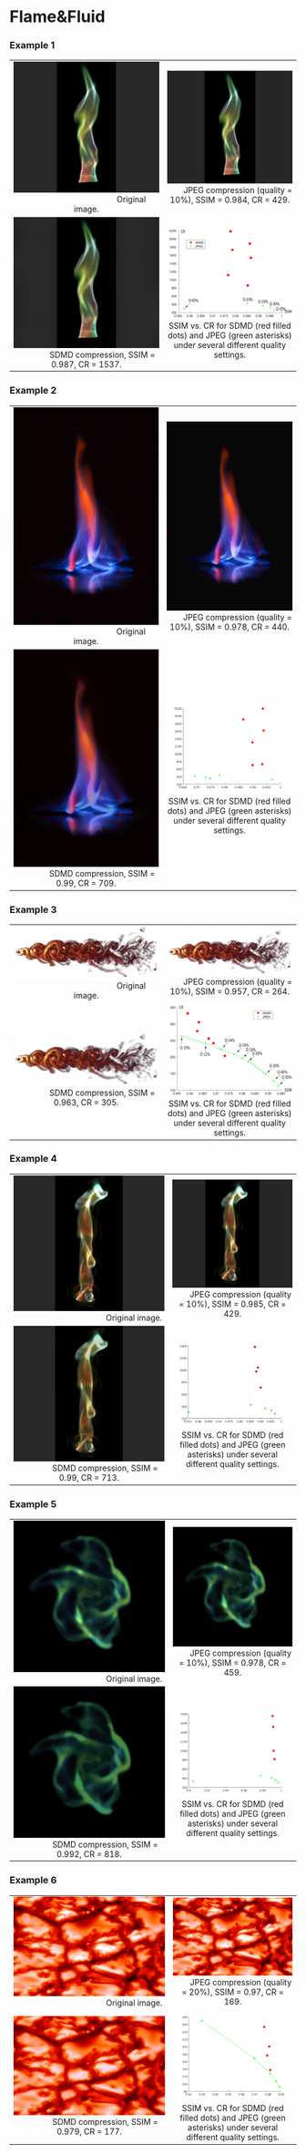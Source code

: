 # Flame&Fluid

### Example 1

<table>
    <tr>
        <td ><center><img src="./Flame&Fluid/13.jpg"> &emsp;&emsp;&emsp;&emsp;&emsp;&emsp;&emsp;&emsp;&emsp;&emsp;&emsp; Original image. </center></td>
        <td ><center><img src="./Flame&Fluid/0.984-429.jpg">&emsp;&emsp;JPEG compression (quality = 10%), SSIM = 0.984, CR = 429.</center></td> 
    </tr>
    <tr>
        <td ><center><img src="./Flame&Fluid/0.987-1537">&emsp;&emsp;&emsp;&emsp;SDMD compression, SSIM = 0.987, CR = 1537.</center></td>
        <td ><center><img src="./Flame&Fluid/13.png">SSIM vs. CR for SDMD (red filled dots) and JPEG (green asterisks) under several different quality settings.</center></td>
    </tr>
</table>


### Example 2

<table>
    <tr>
        <td ><center><img src="./Flame&Fluid/9.jpg"> &emsp;&emsp;&emsp;&emsp;&emsp;&emsp;&emsp;&emsp;&emsp;&emsp;&emsp; Original image. </center></td>
        <td ><center><img src="./Flame&Fluid/0.978-440.jpg">&emsp;&emsp;JPEG compression (quality = 10%), SSIM = 0.978, CR = 440.</center></td> 
    </tr>
    <tr>
        <td ><center><img src="./Flame&Fluid/0.99-709">&emsp;&emsp;&emsp;&emsp;SDMD compression, SSIM = 0.99, CR = 709.</center></td>
        <td ><center><img src="./Flame&Fluid/9.png">SSIM vs. CR for SDMD (red filled dots) and JPEG (green asterisks) under several different quality settings.</center></td>
    </tr>
</table>


### Example 3

<table>
    <tr>
        <td ><center><img src="./Flame&Fluid/1.jpg"> &emsp;&emsp;&emsp;&emsp;&emsp;&emsp;&emsp;&emsp;&emsp;&emsp;&emsp; Original image. </center></td>
        <td ><center><img src="./Flame&Fluid/0.957-264.jpg">&emsp;&emsp;JPEG compression (quality = 10%), SSIM = 0.957, CR = 264.</center></td> 
    </tr>
    <tr>
        <td ><center><img src="./Flame&Fluid/0.963-305">&emsp;&emsp;&emsp;&emsp;SDMD compression, SSIM = 0.963, CR = 305.</center></td>
        <td ><center><img src="./Flame&Fluid/1.png">SSIM vs. CR for SDMD (red filled dots) and JPEG (green asterisks) under several different quality settings.</center></td>
    </tr>
</table>


### Example 4

<table>
    <tr>
        <td ><center><img src="./Flame&Fluid/22.jpg"> &emsp;&emsp;&emsp;&emsp;&emsp;&emsp;&emsp;&emsp;&emsp;&emsp;&emsp; Original image. </center></td>
        <td ><center><img src="./Flame&Fluid/0.985-429.jpg">&emsp;&emsp;JPEG compression (quality = 10%), SSIM = 0.985, CR = 429.</center></td> 
    </tr>
    <tr>
        <td ><center><img src="./Flame&Fluid/0.99-713">&emsp;&emsp;&emsp;&emsp;SDMD compression, SSIM = 0.99, CR = 713.</center></td>
        <td ><center><img src="./Flame&Fluid/22-.jpg">SSIM vs. CR for SDMD (red filled dots) and JPEG (green asterisks) under several different quality settings.</center></td>
    </tr>
</table>


### Example 5

<table>
    <tr>
        <td ><center><img src="./Flame&Fluid/11.jpg"> &emsp;&emsp;&emsp;&emsp;&emsp;&emsp;&emsp;&emsp;&emsp;&emsp;&emsp; Original image. </center></td>
        <td ><center><img src="./Flame&Fluid/0.978-459.jpg">&emsp;&emsp;JPEG compression (quality = 10%), SSIM = 0.978, CR = 459.</center></td> 
    </tr>
    <tr>
        <td ><center><img src="./Flame&Fluid/0.992-818">&emsp;&emsp;&emsp;&emsp;SDMD compression, SSIM = 0.992, CR = 818.</center></td>
        <td ><center><img src="./Flame&Fluid/11.png">SSIM vs. CR for SDMD (red filled dots) and JPEG (green asterisks) under several different quality settings.</center></td>
    </tr>
</table>


### Example 6

<table>
    <tr>
        <td ><center><img src="./Flame&Fluid/2.jpg"> &emsp;&emsp;&emsp;&emsp;&emsp;&emsp;&emsp;&emsp;&emsp;&emsp;&emsp; Original image. </center></td>
        <td ><center><img src="./Flame&Fluid/0.97-169.jpg">&emsp;&emsp;JPEG compression (quality = 20%), SSIM = 0.97, CR = 169.</center></td> 
    </tr>
    <tr>
        <td ><center><img src="./Flame&Fluid/0.979-177">&emsp;&emsp;&emsp;&emsp;SDMD compression, SSIM = 0.979, CR = 177.</center></td>
        <td ><center><img src="./Flame&Fluid/2.png">SSIM vs. CR for SDMD (red filled dots) and JPEG (green asterisks) under several different quality settings.</center></td>
    </tr>
</table>